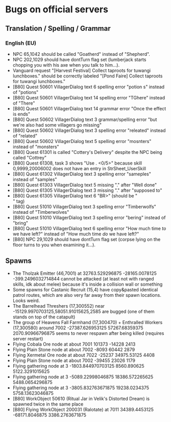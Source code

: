 # Bugs on official servers
## Translation / Spelling / Grammar
### English (EU)
- NPC 65,1042 should be called "Goatherd" instead of "Shepherd".
- NPC 202,1029 should have dontTurn flag set (lumberjack starts chopping you with his axe when you talk to him...).
- Vanguard request "[Harvest Festival] Collect taproots for tuwangi lunchboxes." should be correctly labeled "[Pond Faire] Collect taproots for tuwangi lunchboxes."
- [B80] Quest 50601 VillagerDialog text 6 spelling error "potion s" instead of "potions"
- [B80] Quest 50601 VillagerDialog text 14 spelling error "TGhere" instead of "There"
- [B80] Quest 50601 VillagerDialog text 14 grammar error "Once the effect is ends"
- [B80] Quest 50602 VillagerDialog text 3 grammar/spelling error "but we're also had some villagers go missing"
- [B80] Quest 50602 VillagerDialog text 3 spelling error "releated" instead of "related"
- [B80] Quest 50602 VillagerDialog text 5 spelling error "mosnters" instead of "monsters"
- [B80] Quest 61301 is called "Cottery's Delivery" despite the NPC being called "Cottrey"
- [B80] Quest 61308, task 3 shows "Use . <0/5>" because skill 0,9999,20006002 does not have an entry in StrSheet_UserSkill
- [B80] Quest 61302 VillagerDialog text 3 spelling error "sameples" instead of "samples"
- [B80] Quest 61303 VillagerDialog text 5 missing "." after "Well done"
- [B80] Quest 61305 VillagerDialog text 3 missing "." after "supposed to"
- [B80] Quest 61305 VillagerDialog text 6 "BR>" (should be "<BR>" tag)
- [B80] Quest 51010 VillagerDialog text 3 spelling error "Timberwolfs" instead of "Timberwolves"
- [B80] Quest 51010 VillagerDialog text 3 spelling error "bering" instead of "bring"
- [B80] Quest 51010 VillagerDialog text 6 spelling error "How much time _to_ we have left?" instead of "How much time _do_ we have left?"
- [B80] NPC 29,1029 should have dontTurn flag set (corpse lying on the floor turns to you when examining it...).

## Spawns
- The Tholzak Emitter (46,7001) at 32763.529296875 -28165.0078125 -399.2496032714844 cannot be attacked (at least not with ranged skills, idk about melee) because it's inside a collision wall or something
- Some spawns for Castanic Recruit (15,4) have copy&pasted identical patrol routes, which are also very far away from their spawn locations. Looks weird.
- The Barrelhead Threshers (17,300552) near -15129.9970703125,58051.91015625,2585 are bugged (one of them stands on top of the catapult)
- The group of Heavens Fall Farmhand (17,300470) + Enthralled Workers (17,300580) around 7002 -27387.626953125 57267.68359375 2070.90966796875 seems to never respawn after being killed (requires server restart)
- Flying Cobala Ore node at about 7001 101373 -14228 2413
- Flying Plain Stone node at about 7002 -8093 60442 2879
- Flying Xermetal Ore node at about 7022 -25237 34975.53125 4408
- Flying Plain Stone node at about 7002 -39455 23026 1179
- Flying gathering node at 3 -1803.844970703125 8560.890625 5122.3291015625
- Flying gathering node at 3 -5089.22998046875 18386.572265625 5488.0654296875
- Flying gathering node at 3 -3805.832763671875 19238.0234375 5758.13623046875
- [B80] WorkObject 50610 (Ritual Jar in Velik's Distorted Dream) is spawned twice in the same place
- [B80] Flying WorkObject 200031 (Ralotate) at 7011 34389.4453125 -68171.8046875 3386.2763671875
